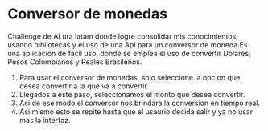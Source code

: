# Conversor de monedas
Challenge de ALura latam donde logre consolidar mis conocimientos, usando bibliotecas y el uso de una Api para un conversor de moneda.Es una aplicacion de facil uso, donde se emplea el uso de convertir Dolares, Pesos Colombianos y Reales Brasileños.
1. Para usar el conversor de monedas, solo seleccione la opcion que desea convertir a la que va a convertir.
2. Llegados a este paso, seleccionamos el monto que desea convertir.
3. Asi de ese modo el conversor nos brindara la conversion en tiempo real.
4. Asi mismo esto se repite hasta que el usaurio decida salir y ya no usar mas la interfaz.
  
